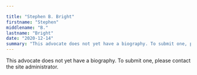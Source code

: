 ```yaml
---

title: "Stephen B. Bright"
firstname: "Stephen"
middlename: "B."
lastname: "Bright"
date: "2020-12-14"
summary: "This advocate does not yet have a biography. To submit one, please contact the site administrator."
---
```

This advocate does not yet have a biography. To submit one, please contact the site administrator.

